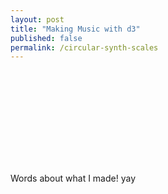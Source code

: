 ```yaml
---
layout: post
title: "Making Music with d3"
published: false
permalink: /circular-synth-scales
---
```


<svg id='synth'></svg>
<div id='synthSliders'></div>


Words about what I made! yay

<script src="/javascripts/libs/d3.3.13.js" type="text/javascript"></script>
<script src="/javascripts/posts/synthScale.js" type="text/javascript"></script>
